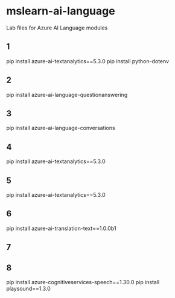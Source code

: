 # mslearn-ai-language
Lab files for Azure AI Language modules

## 1
pip install azure-ai-textanalytics==5.3.0
pip install python-dotenv
## 2
pip install azure-ai-language-questionanswering
## 3
pip install azure-ai-language-conversations
## 4
pip install azure-ai-textanalytics==5.3.0
## 5
pip install azure-ai-textanalytics==5.3.0
## 6
pip install azure-ai-translation-text==1.0.0b1
## 7
## 8
pip install azure-cognitiveservices-speech==1.30.0
pip install playsound==1.3.0
